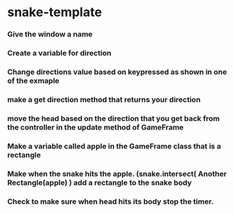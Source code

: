 # snake-template

### Give the window a name
### Create a variable for direction
### Change directions value based on keypressed as shown in one of the exmaple
### make a get direction method that returns your direction
### move the head based on the direction that you get back from the controller in the update method of GameFrame
### Make a variable called apple in the GameFrame class that is a rectangle
### Make when the snake hits the apple. (snake.intersect( Another Rectangle(apple) ) add a rectangle to the snake body
### Check to make sure when head hits its body stop the timer.

